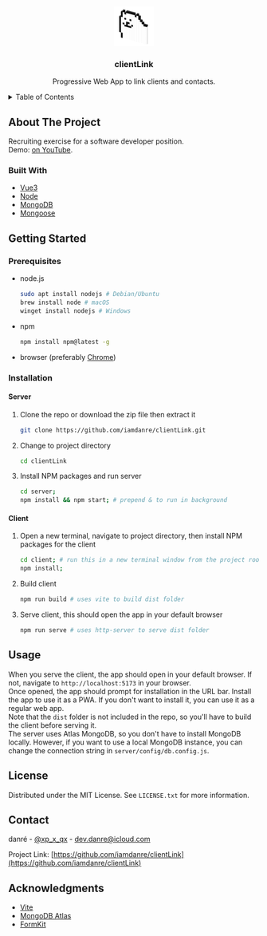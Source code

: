<!-- PROJECT LOGO -->
<br />
<div align="center">
  <a href="#">
    <img src="client/src/assets/logo.png" alt="Logo" width="80" height="80">
  </a>
  <h3 align="center">clientLink</h3>

<p align="center">
    Progressive Web App to link clients and contacts.
</p>
</div>

<!-- TABLE OF CONTENTS -->
<details>
  <summary>Table of Contents</summary>
  <ol>
    <li>
      <a href="#about-the-project">About The Project</a>
      <ul>
        <li><a href="#built-with">Built With</a></li>
      </ul>
    </li>
    <li>
      <a href="#getting-started">Getting Started</a>
      <ul>
        <li><a href="#prerequisites">Prerequisites</a></li>
        <li><a href="#installation">Installation</a></li>
      </ul>
    </li>
    <li><a href="#usage">Usage</a></li>
    <li><a href="#license">License</a></li>
    <li><a href="#contact">Contact</a></li>
    <li><a href="#acknowledgments">Acknowledgments</a></li>
  </ol>
</details>

<!-- ABOUT THE PROJECT -->

## About The Project

Recruiting exercise for a software developer position.
<br>
Demo: <a href="https://youtu.be/FZKj_LVBsMo">on YouTube</a>.

### Built With

- [Vue3](https://vuejs.org)
- [Node](https://nodejs.org)
- [MongoDB](https://www.mongodb.com)
- [Mongoose](https://mongoosejs.com)

<!-- GETTING STARTED -->

## Getting Started

### Prerequisites

- node.js

    ```sh
    sudo apt install nodejs # Debian/Ubuntu
    brew install node # macOS
    winget install nodejs # Windows
    ```

- npm

    ```sh
    npm install npm@latest -g
    ```

- browser (preferably [Chrome](https://www.google.com/chrome/))

### Installation

#### Server

1. Clone the repo or download the zip file then extract it

    ```sh
    git clone https://github.com/iamdanre/clientLink.git
    ```

2. Change to project directory

    ```sh
    cd clientLink
    ```

3. Install NPM packages and run server

    ```sh
    cd server;
    npm install && npm start; # prepend & to run in background
    ```

#### Client

1. Open a new terminal, navigate to project directory, then install NPM packages for the client

    ```sh
    cd client; # run this in a new terminal window from the project root directory
    npm install;
    ```

2. Build client

    ```sh
    npm run build # uses vite to build dist folder
    ```

3. Serve client, this should open the app in your default browser

    ```sh
    npm run serve # uses http-server to serve dist folder
    ```

<!-- USAGE EXAMPLES -->

## Usage

When you serve the client, the app should open in your default browser. If not, navigate to `http://localhost:5173` in your browser.
<br>
Once opened, the app should prompt for installation in the URL bar. Install the app to use it as a PWA. If you don't want to install it, you can use it as a regular web app.
<br>
Note that the `dist` folder is not included in the repo, so you'll have to build the client before serving it.
<br>
The server uses Atlas MongoDB, so you don't have to install MongoDB locally. However, if you want to use a local MongoDB instance, you can change the connection string in `server/config/db.config.js`.
<br>
<!-- LICENSE -->

## License

Distributed under the MIT License. See `LICENSE.txt` for more information.

<!-- CONTACT -->

## Contact

danré - [@xp_x_qx](https://twitter.com/xp_x_qx) - dev.danre@icloud.com

Project Link: [https://github.com/iamdanre/clientLink](https://github.com/iamdanre/clientLink)

<!-- ACKNOWLEDGMENTS -->

## Acknowledgments

- [Vite](https://vitejs.dev)
- [MongoDB Atlas](https://www.mongodb.com/cloud/atlas)
- [FormKit](https://formkit.com)
